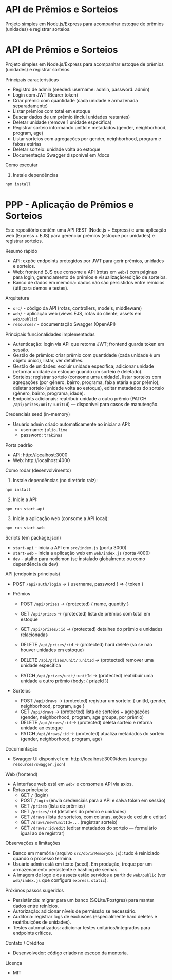 # API de Prêmios e Sorteios

Projeto simples em Node.js/Express para acompanhar estoque de prêmios (unidades) e registrar sorteios.
# API de Prêmios e Sorteios

Projeto simples em Node.js/Express para acompanhar estoque de prêmios (unidades) e registrar sorteios.

Principais características
- Registro de admin (seeded: username: admin, password: admin)
- Login com JWT (Bearer token)
- Criar prêmio com quantidade (cada unidade é armazenada separadamente)
- Listar prêmios com total em estoque
- Buscar dados de um prêmio (inclui unidades restantes)
- Deletar unidade (remove 1 unidade específica)
- Registrar sorteio informando unitId e metadados (gender, neighborhood, program, age)
- Listar sorteios com agregações por gender, neighborhood, program e faixas etárias
- Deletar sorteio: unidade volta ao estoque
- Documentação Swagger disponível em /docs

Como executar

1. Instale dependências

```bash
npm install
```

# PPP - Aplicação de Prêmios e Sorteios

Este repositório contém uma API REST (Node.js + Express) e uma aplicação web (Express + EJS) para gerenciar prêmios (estoque por unidades) e registrar sorteios.

Resumo rápido
- API: expõe endpoints protegidos por JWT para gerir prêmios, unidades e sorteios.
- Web: frontend EJS que consome a API (rotas em `web/`) com páginas para login, gerenciamento de prêmios e visualização/edição de sorteios.
- Banco de dados em memória: dados não são persistidos entre reinícios (útil para demos e testes).

Arquitetura
- `src/` - código da API (rotas, controllers, models, middleware)
- `web/` - aplicação web (views EJS, rotas do cliente, assets em `web/public`)
- `resources/` - documentação Swagger (OpenAPI)

Principais funcionalidades implementadas
- Autenticação: login via API que retorna JWT; frontend guarda token em sessão.
- Gestão de prêmios: criar prêmio com quantidade (cada unidade é um objeto único), listar, ver detalhes.
- Gestão de unidades: excluir unidade específica; adicionar unidade (retornar unidade ao estoque quando um sorteio é deletado).
- Sorteios: registrar sorteio (consome uma unidade), listar sorteios com agregações (por gênero, bairro, programa, faixa etária e por prêmio), deletar sorteio (unidade volta ao estoque), editar metadados do sorteio (gênero, bairro, programa, idade).
- Endpoints adicionais: reatribuir unidade a outro prêmio (PATCH `/api/prizes/unit/:unitId`) — disponível para casos de manutenção.

Credenciais seed (in-memory)
- Usuário admin criado automaticamente ao iniciar a API:
	- username: `julio.lima`
	- password: `trakinas`

Ports padrão
- API: http://localhost:3000
- Web: http://localhost:4000

Como rodar (desenvolvimento)
1. Instale dependências (no diretório raiz):

```bash
npm install
```

2. Inicie a API:

```bash
npm run start-api
```

3. Inicie a aplicação web (consome a API local):

```bash
npm run start-web
```

Scripts (em package.json)
- `start-api` - inicia a API em `src/index.js` (porta 3000)
- `start-web` - inicia a aplicação web em `web/index.js` (porta 4000)
- `dev` - atalho para nodemon (se instalado globalmente ou como dependência de dev)

API (endpoints principais)
- POST `/api/auth/login` -> { username, password } => { token }

- Prêmios
	- POST `/api/prizes` -> (protected) { name, quantity }
	- GET `/api/prizes` -> (protected) lista de prêmios com total em estoque
	- GET `/api/prizes/:id` -> (protected) detalhes do prêmio e unidades relacionadas
	- DELETE `/api/prizes/:id` -> (protected) hard delete (só se não houver unidades em estoque)

	- DELETE `/api/prizes/unit/:unitId` -> (protected) remover uma unidade específica
	- PATCH `/api/prizes/unit/:unitId` -> (protected) reatribuir uma unidade a outro prêmio (body: { prizeId })

- Sorteios
	- POST `/api/draws` -> (protected) registrar um sorteio: { unitId, gender, neighborhood, program, age }
	- GET `/api/draws` -> (protected) lista de sorteios + agregações (gender, neighborhood, program, age groups, por prêmio)
	- DELETE `/api/draws/:id` -> (protected) deleta sorteio e retorna unidade ao estoque
	- PATCH `/api/draws/:id` -> (protected) atualiza metadados do sorteio (gender, neighborhood, program, age)

Documentação
- Swagger UI disponível em: http://localhost:3000/docs (carrega `resources/swagger.json`)

Web (frontend)
- A interface web está em `web/` e consome a API via axios.
- Rotas principais:
	- GET `/` (login)
	- POST `/login` (envia credenciais para a API e salva token em sessão)
	- GET `/prizes` (lista de prêmios)
	- GET `/prizes/:id` (detalhes do prêmio e unidades)
	- GET `/draws` (lista de sorteios, com colunas, ações de excluir e editar)
	- GET `/draws/new?unitId=...` (registrar sorteio)
	- GET `/draws/:id/edit` (editar metadados do sorteio — formulário igual ao de registrar)

Observações e limitações
- Banco em memória (arquivo `src/db/inMemoryDb.js`): tudo é reiniciado quando o processo termina.
- Usuário admin está em texto (seed). Em produção, troque por um armazenamento persistente e hashing de senhas.
- A imagem de logo e os assets estão servidos a partir de `web/public` (ver `web/index.js` que configura `express.static`).

Próximos passos sugeridos
- Persistência: migrar para um banco (SQLite/Postgres) para manter dados entre reinícios.
- Autorização: adicionar níveis de permissão se necessário.
- Auditoria: registrar logs de exclusões (especialmente hard deletes e reatribuições de unidades).
- Testes automatizados: adicionar testes unitários/integrados para endpoints críticos.

Contato / Créditos
- Desenvolvedor: código criado no escopo da mentoria.

Licença
- MIT
